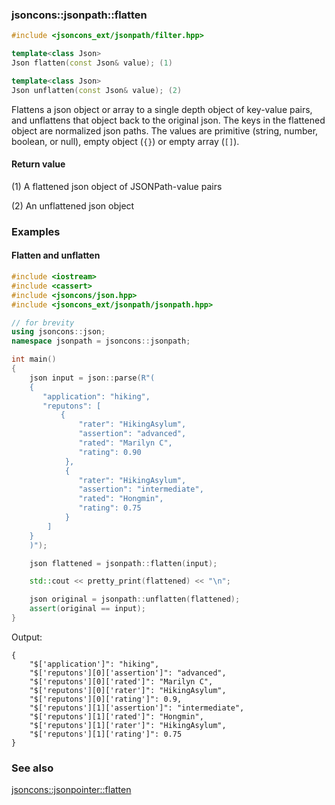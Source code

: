 ### jsoncons::jsonpath::flatten

```cpp
#include <jsoncons_ext/jsonpath/filter.hpp>

template<class Json>
Json flatten(const Json& value); (1)

template<class Json>
Json unflatten(const Json& value); (2)
```
Flattens a json object or array to a single depth object of key-value pairs, and unflattens that object back to the original json.
The keys in the flattened object are normalized json paths.
The values are primitive (string, number, boolean, or null), empty object (`{}`) or empty array (`[]`).

#### Return value

(1) A flattened json object of JSONPath-value pairs

(2) An unflattened json object

### Examples

#### Flatten and unflatten

```cpp
#include <iostream>
#include <cassert>
#include <jsoncons/json.hpp>
#include <jsoncons_ext/jsonpath/jsonpath.hpp>

// for brevity
using jsoncons::json; 
namespace jsonpath = jsoncons::jsonpath;

int main()
{
    json input = json::parse(R"(
    {
       "application": "hiking",
       "reputons": [
           {
               "rater": "HikingAsylum",
               "assertion": "advanced",
               "rated": "Marilyn C",
               "rating": 0.90
            },
            {
               "rater": "HikingAsylum",
               "assertion": "intermediate",
               "rated": "Hongmin",
               "rating": 0.75
            }    
        ]
    }
    )");

    json flattened = jsonpath::flatten(input);

    std::cout << pretty_print(flattened) << "\n";

    json original = jsonpath::unflatten(flattened);
    assert(original == input);
}
```
Output:
```
{
    "$['application']": "hiking",
    "$['reputons'][0]['assertion']": "advanced",
    "$['reputons'][0]['rated']": "Marilyn C",
    "$['reputons'][0]['rater']": "HikingAsylum",
    "$['reputons'][0]['rating']": 0.9,
    "$['reputons'][1]['assertion']": "intermediate",
    "$['reputons'][1]['rated']": "Hongmin",
    "$['reputons'][1]['rater']": "HikingAsylum",
    "$['reputons'][1]['rating']": 0.75
}
```

### See also

[jsoncons::jsonpointer::flatten](../jsonpointer/flatten.md)
